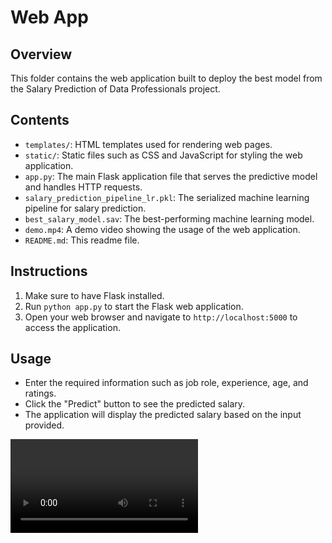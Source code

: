 # Web App

## Overview
This folder contains the web application built to deploy the best model from the Salary Prediction of Data Professionals project.

## Contents
- `templates/`: HTML templates used for rendering web pages.
- `static/`: Static files such as CSS and JavaScript for styling the web application.
- `app.py`: The main Flask application file that serves the predictive model and handles HTTP requests.
- `salary_prediction_pipeline_lr.pkl`: The serialized machine learning pipeline for salary prediction.
- `best_salary_model.sav`: The best-performing machine learning model.
- `demo.mp4`: A demo video showing the usage of the web application.
- `README.md`: This readme file.

## Instructions
1. Make sure to have Flask installed.
2. Run `python app.py` to start the Flask web application.
3. Open your web browser and navigate to `http://localhost:5000` to access the application.

## Usage
- Enter the required information such as job role, experience, age, and ratings.
- Click the "Predict" button to see the predicted salary.
- The application will display the predicted salary based on the input provided.


<video controls src="demo.mp4" title="Title"></video>